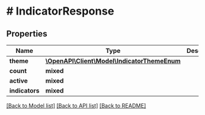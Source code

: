 # # IndicatorResponse

## Properties

Name | Type | Description | Notes
------------ | ------------- | ------------- | -------------
**theme** | [**\OpenAPI\Client\Model\IndicatorThemeEnum**](IndicatorThemeEnum.md) |  |
**count** | **mixed** |  |
**active** | **mixed** |  |
**indicators** | **mixed** |  |

[[Back to Model list]](../../README.md#models) [[Back to API list]](../../README.md#endpoints) [[Back to README]](../../README.md)

